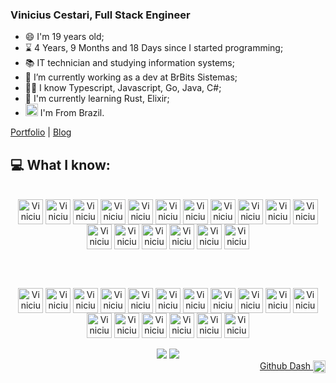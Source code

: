 ### Vinicius Cestari, Full Stack Engineer

- 😄 I'm 19 years old;
- ⌛  4 Years, 9 Months and 18 Days since I started programming;
- 📚 IT technician and studying information systems;
- 🔭 I’m currently working as a dev at BrBits Sistemas;
- 👨‍💻 I know Typescript, Javascript, Go, Java, C#;
- 🐣 I'm currently learning Rust, Elixir;
- <img height = "20em" src="https://em-content.zobj.net/thumbs/120/google/350/flag-brazil_1f1e7-1f1f7.png"/>  I'm From Brazil.

[Portfolio](https://viniciuscestari.dev) | [Blog](https://blog.viniciuscestari.dev)

## **💻 What I know:** 

<div style="display: inline_block" align="center">
  <br>
  <img align="center" alt="Vinicius Typescript" height="40" width="40" src="https://skillicons.dev/icons?i=ts"/>
  <img align="center" alt="Vinicius Javascript" height="40" width="40" src="https://skillicons.dev/icons?i=js"/>
  <img align="center" alt="Vinicius C#" height="40" width="40" src="https://skillicons.dev/icons?i=cs"/>
  <img align="center" alt="Vinicius .NET" height="40" width="40" src="https://skillicons.dev/icons?i=net"/>
  <img align="center" alt="Vinicius Go" height="40" width="40" src="https://skillicons.dev/icons?i=go"/>
  <img align="center" alt="Vinicius Svelte" height="40" width="40" src="https://skillicons.dev/icons?i=svelte"/>
  <img align="center" alt="Vinicius React" height="40" width="40" src="https://skillicons.dev/icons?i=tauri"/>
  <img align="center" alt="Vinicius Nextjs" height="40" width="40" src="https://skillicons.dev/icons?i=nextjs"/>
  <img align="center" alt="Vinicius React" height="40" width="40" src="https://skillicons.dev/icons?i=react"/>
  <img align="center" alt="Vinicius React Query" height="40" width="40" src="https://cdn.simpleicons.org/reactquery"/>
  <img align="center" alt="Vinicius Redux" height="40" width="40" src="https://skillicons.dev/icons?i=redux"/>
  <img align="center" alt="Vinicius MUI" height="40" width="40" src="https://skillicons.dev/icons?i=mui"/>
  <img align="center" alt="Vinicius Tailwind" height="40" width="40" src="https://skillicons.dev/icons?i=tailwindcss"/>
  <img align="center" alt="Vinicius ThreeJs" height="40" width="40" src="https://skillicons.dev/icons?i=threejs"/>
  <img align="center" alt="Vinicius CSS" height="40" width="40" src="https://skillicons.dev/icons?i=css"/>
  <img align="center" alt="Vinicius HTML" height="40" width="40" src="https://skillicons.dev/icons?i=html"/>
  <img align="center" alt="Vinicius Visual Studio Code" height="40" width="40" src="https://skillicons.dev/icons?i=vscode"/>

  <br><br>

  <img align="center" alt="Vinicius Nodejs" height="40" width="40" src="https://skillicons.dev/icons?i=nodejs"/>
  <img align="center" alt="Vinicius Bun" height="40" width="40" src="https://skillicons.dev/icons?i=bun"/>
  <img align="center" alt="Vinicius RabbitMQ" height="40" width="40" src="https://skillicons.dev/icons?i=rabbitmq"/>
  <img align="center" alt="Vinicius Express" height="40" width="40" src="https://skillicons.dev/icons?i=express"/>
  <img align="center" alt="Vinicius Vitest" height="40" width="40" src="https://skillicons.dev/icons?i=vitest"/>
  <img align="center" alt="Vinicius Drizzle" height="40" width="40" src="https://cdn.simpleicons.org/drizzle"/>
  <img align="center" alt="Vinicius Prisma" height="40" width="40" src="https://skillicons.dev/icons?i=prisma"/>
  <img align="center" alt="Vinicius MySql" height="40" width="40" src="https://skillicons.dev/icons?i=mysql"/>
  <img align="center" alt="Vinicius PostgreSQL" height="40" width="40" src="https://skillicons.dev/icons?i=postgresql"/>
  <img align="center" alt="Vinicius Docker" height="40" width="40" src="https://skillicons.dev/icons?i=docker"/>
  <img align="center" alt="Vinicius Firebase" height="40" width="40" src="https://skillicons.dev/icons?i=firebase"/>
  <img align="center" alt="Vinicius AWS" height="40" width="40" src="https://skillicons.dev/icons?i=aws"/>
  <img align="center" alt="Vinicius Vercel" height="40" width="40" src="https://skillicons.dev/icons?i=vercel"/>
  <img align="center" alt="Vinicius Git" height="40" width="40" src="https://skillicons.dev/icons?i=git"/>
  <img align="center" alt="Vinicius Github" height="40" width="40" src="https://skillicons.dev/icons?i=github"/>
  <img align="center" alt="Vinicius Gitlab" height="40" width="40" src="https://skillicons.dev/icons?i=gitlab"/>
  <img align="center" alt="Vinicius Grafana" height="40" width="40" src="https://skillicons.dev/icons?i=grafana"/>
  <br>
</div>

<br>

<div align="center"> 
  <a href="mailto:viniciuscestari01@gmail.com"><img src="https://img.shields.io/badge/-Gmail-%23333?style=for-the-badge&logo=gmail&logoColor=white"></a>
  <a href="https://www.linkedin.com/in/-vinicius-cestari"><img src="https://img.shields.io/badge/-LinkedIn-%230077B5?style=for-the-badge&logo=linkedin&logoColor=white"></a> 
</div>

<div align="end">
<a href="https://viniciuscestarii.grafana.net/public-dashboards/d7239e7f75f14212a436166f2dd8ee45">
  Github Dash
  <img align="center" alt="Vinicius Grafana" height="20" width="20" src="https://cdn.simpleicons.org/grafana"/>
  </a>
</div>

